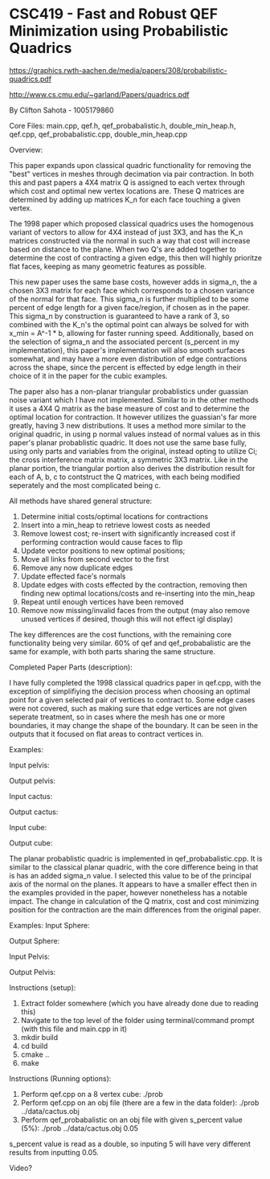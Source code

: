 # CSC419 - Fast and Robust QEF Minimization using Probabilistic Quadrics

https://graphics.rwth-aachen.de/media/papers/308/probabilistic-quadrics.pdf

http://www.cs.cmu.edu/~garland/Papers/quadrics.pdf

By Clifton Sahota - 1005179860

Core Files: main.cpp, qef.h, qef_probabalistic.h, double_min_heap.h, qef.cpp, qef_probabalistic.cpp, double_min_heap.cpp

Overview:

This paper expands upon classical quadric functionality for removing the "best" vertices in meshes through decimation via pair contraction. 
In both this and past papers a 4X4 matrix Q is assigned to each vertex through which cost and optimal new vertex locations are. These Q matrices are
determined by adding up matrices K_n for each face touching a given vertex.

The 1998 paper which proposed classical quadrics uses the homogenous variant of vectors to allow for 4X4 instead of just 3X3, and has the K_n matrices 
constructed via the normal in such a way that cost will increase based on distance to the plane. When two Q's are added together to determine the cost of
contracting a given edge, this then will highly prioritze flat faces, keeping as many geometric features as possible.

This new paper uses the same base costs, however adds in sigma_n, the a chosen 3X3 matrix for each face which corresponds to a chosen variance of the normal
for that face. This sigma_n is further multiplied to be some percent of edge length for a given face/region, if chosen as in the paper. This sigma_n by 
construction is guaranteed to have a rank of 3, so combined with the K_n's the optimal point can always be solved for with x_min = A^-1 * b, allowing for
faster running speed. Additionally, based on the selection of sigma_n and the associated percent (s_percent in my implementation), this paper's implementation
will also smooth surfaces somewhat, and may have a more even distribution of edge contractions across the shape, since the percent is effected by 
edge length in their choice of it in the paper for the cubic examples.

The paper also has a non-planar triangular probablistics under guassian noise variant which I have not implemented. Similar to in the other methods it uses
a 4X4 Q matrix as the base measure of cost and to determine the optimal location for contraction. It however utilizes the guassian's far more greatly,
having 3 new distributions. It uses a method more similar to the original quadric, in using p normal values instead of normal values as in this paper's
planar probablistic quadric. It does not use the same base fully, using only parts and variables from the original, instead opting to utilize Ci;
the cross interference matrix matrix, a symmetric 3X3 matrix. Like in the planar portion, the triangular portion also derives the distribution result for 
each of A, b, c to contstruct the Q matrices, with each being modified seperately and the most complicated being c.

All methods have shared general structure:
1. Determine initial costs/optimal locations for contractions
2. Insert into a min_heap to retrieve lowest costs as needed
3. Remove lowest cost; re-insert with significantly increased cost if performing contraction would cause faces to flip
4. Update vector positions to new optimal positions; 
5. Move all links from second vector to the first 
6. Remove any now duplicate edges
7. Update effected face's normals
8. Update edges with costs effected by the contraction, removing then finding new optimal locations/costs and re-inserting into the min_heap
9. Repeat until enough vertices have been removed
10. Remove now missing/invalid faces from the output (may also remove unused vertices if desired, though this will not effect igl display)

The key differences are the cost functions, with the remaining core functionality being very similar. 60% of qef and qef_probabalistic are the same for example,
with both parts sharing the same structure.

Completed Paper Parts (description):

I have fully completed the 1998 classical quadrics paper in qef.cpp, with the exception of simplifiying the decision process when choosing an optimal point
for a given selected pair of vertices to contract to. Some edge cases were not covered, such as making sure that edge vertices are not given seperate
treatment, so in cases where the mesh has one or more boundaries, it may change the shape of the boundary. It can be seen in the outputs that it focused 
on flat areas to contract vertices in.

Examples:

Input pelvis:

Output pelvis:

Input cactus:

Output cactus:

Input cube:

Output cube:

The planar probablistic quadric is implemented in qef_probabalistic.cpp. It is similar to the classical planar quadric, with the core difference being
in that is has an added sigma_n value. I selected this value to be of the principal axis of the normal on the planes. It appears to have a smaller effect
then in the examples provided in the paper, however nonetheless has a notable impact. The change in calculation of the Q matrix, cost and cost minimizing
position for the contraction are the main differences from the original paper.

Examples:
Input Sphere:

Output Sphere:

Input Pelvis:

Output Pelvis:

Instructions (setup):
1. Extract folder somewhere (which you have already done due to reading this)
2. Navigate to the top level of the folder using terminal/command prompt (with this file and main.cpp in it)
3. mkdir build
4. cd build
5. cmake ..
6. make

Instructions (Running options):
1. Perform qef.cpp on a 8 vertex cube: ./prob
2. Perform qef.cpp on an obj file (there are a few in the data folder): ./prob ../data/cactus.obj
3. Perform qef_probabalistic on an obj file with given s_percent value (5%): ./prob ../data/cactus.obj 0.05

s_percent value is read as a double, so inputing 5 will have very different results from inputting 0.05.

Video?
